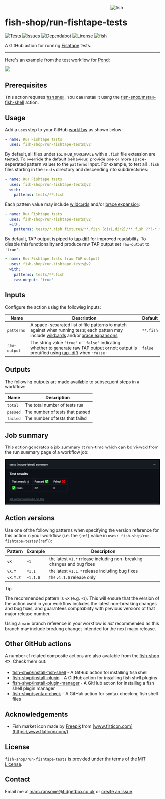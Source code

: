 <img alt="fish" src="images/fish-market.png" width="160" align="right">

# fish-shop/run-fishtape-tests

[![Tests](https://img.shields.io/github/actions/workflow/status/fish-shop/run-fishtape-tests/test.yml?branch=main&color=brightgreen&label=tests)](https://github.com/fish-shop/run-fishtape-tests/actions) [![Issues](https://img.shields.io/github/issues/fish-shop/run-fishtape-tests)](https://github.com/fish-shop/run-fishtape-tests/issues) [![Dependabot](https://img.shields.io/badge/dependabot-active-brightgreen.svg)](https://github.com/fish-shop/run-fishtape-tests/network/dependencies) [![License](https://img.shields.io/badge/license-MIT-blue)](https://opensource.org/licenses/mit-license.php) [![fish](https://img.shields.io/badge/fish-3.2.2-blue)](https://fishshell.com)

A GitHub action for running [Fishtape](https://github.com/jorgebucaran/fishtape) tests.

<hr>

Here's an example from the test workflow for [Pond](https://github.com/marcransome/pond):

<img src="example.png">

## Prerequisites

This action requires [fish shell](https://fishshell.com). You can install it using the [fish-shop/install-fish-shell](https://github.com/fish-shop/install-fish-shell) action.

## Usage

Add a `uses` step to your GitHub [workflow](https://docs.github.com/en/actions/reference/workflow-syntax-for-github-actions) as shown below:

```yaml
- name: Run Fishtape tests
  uses: fish-shop/run-fishtape-tests@v2
```

By default, all files under `$GITHUB_WORKSPACE` with a `.fish` file extension are tested. To override the default behaviour, provide one or more space-seperated pattern values to the `patterns` input. For example, to test all `.fish` files starting in the `tests` directory and descending into subdirectories:

```yaml
- name: Run Fishtape tests
  uses: fish-shop/run-fishtape-tests@v2
  with:
    patterns: tests/**.fish
```

Each pattern value may include [wildcards](https://fishshell.com/docs/current/language.html#expand-wildcard) and/or [brace expansion](https://fishshell.com/docs/current/language.html?highlight=brace+expansion#brace-expansion):

```yaml
- name: Run Fishtape tests
  uses: fish-shop/run-fishtape-tests@v2
  with:
    patterns: tests/*.fish fixtures/**.fish {dir1,dir2}/**.fish ???-*.fish
```

By default, TAP output is piped to [tap-diff](https://github.com/axross/tap-diff) for improved readability. To disable this functionality and produce raw TAP output set `raw-output` to `'true'`:

```yaml
- name: Run Fishtape tests (raw TAP output)
  uses: fish-shop/run-fishtape-tests@v2
  with:
    patterns: tests/**.fish
    raw-output: 'true'
```

## Inputs

Configure the action using the following inputs:

| Name         | Description                            | Default               |
|--------------|----------------------------------------|-----------------------|
| `patterns`   | A space-separated list of file patterns to match against when running tests; each pattern may include [wildcards](https://fishshell.com/docs/current/language.html#expand-wildcard) and/or [brace expansions](https://fishshell.com/docs/current/language.html?highlight=brace+expansion#brace-expansion) | `**.fish` |
| `raw-output` | The string value `'true'` or `'false'` indicating whether to generate raw [TAP](https://testanything.org/) output or not; output is prettified using [tap-diff](https://github.com/axross/tap-diff) when `'false'` | `false` |

## Outputs

The following outputs are made available to subsequent steps in a workflow:

| Name     | Description                     |
|----------|---------------------------------|
| `total`  | The total number of tests run   |
| `passed` | The number of tests that passed |
| `failed` | The number of tests that failed |

## Job summary

This action generates a [job summary](https://github.blog/news-insights/product-news/supercharging-github-actions-with-job-summaries/) at run-time which can be viewed from the run summary page of a workflow job:

<img alt="job-summary" src="images/job-summary.png" width="909">

## Action versions

Use one of the following patterns when specifying the version reference for this action in your workflow (i.e. the `{ref}` value in `uses: fish-shop/run-fishtape-tests@{ref}`):

| Pattern  | Example   | Description                                                            |
|----------|-----------|------------------------------------------------------------------------|
| `vX`     | `v1`      | the latest `v1.*` release including non-breaking changes and bug fixes |
| `vX.Y`   | `v1.1`    | the latest `v1.1.*` release including bug fixes                        |
| `vX.Y.Z` | `v1.1.0`  | the `v1.1.0` release only                                              |

> [!TIP]
> The recommended pattern is `vX` (e.g. `v1`). This will ensure that the version of the action used in your workflow includes the latest non-breaking changes and bug fixes, and guarantees compatibility with previous versions of that major release number.

Using a `main` branch reference in your workflow is _not_ recommended as this branch may include breaking changes intended for the next major release.

## Other GitHub actions

A number of related composite actions are also available from the [fish-shop](https://github.com/fish-shop) 🐟. Check them out:

* [fish-shop/install-fish-shell](https://github.com/fish-shop/install-fish-shell) - A GitHub action for installing fish shell
* [fish-shop/install-plugin](https://github.com/fish-shop/install-plugin) - A GitHub action for installing fish shell plugins
* [fish-shop/install-plugin-manager](https://github.com/fish-shop/install-plugin-manager) - A GitHub action for installing a fish shell plugin manager
* [fish-shop/syntax-check](https://github.com/fish-shop/syntax-check) - A GitHub action for syntax checking fish shell files

## Acknowledgements

 * Fish market icon made by [Freepik](https://www.flaticon.com/authors/freepik) from [www.flaticon.com](https://www.flaticon.com/)

## License
`fish-shop/run-fishtape-tests` is provided under the terms of the [MIT License](https://opensource.org/licenses/mit-license.php).

## Contact
Email me at [marc.ransome@fidgetbox.co.uk](mailto:marc.ransome@fidgetbox.co.uk) or [create an issue](https://github.com/fish-shop/run-fishtape-tests/issues).
